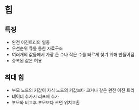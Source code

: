 # 힙

## 특징
- 완전 이진트리의 일종
- 우선순위 큐를 통한 자료구조
- 여러개의 값들에서 가장 큰 수나 작은 수를 빠르게 찾기 위해 만들어짐
- 중복된 값은 허용

## 최대 힙
- 부모 노드의 키값이 자식 노드의 키값보다 크거나 같은 완전 이진 트리
- 데이터 추가시 리프에 추가
- 부모와 비교후 부모보다 크면 위치교환


